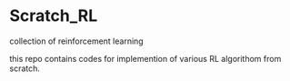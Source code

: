 # Scratch_RL
collection of reinforcement learning

this repo contains codes for implemention of various RL algorithom from scratch. 
